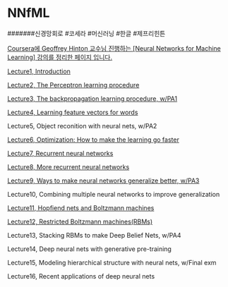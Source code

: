 # NNfML
#######신경망회로 #코세라 #머신러닝 #한글 #제프리힌튼

<u>Coursera에 Geoffrey Hinton 교수님 진행하는 [Neural Networks for Machine Learning] 강의를 정리한 페이지 입니다.</u>


<a href="https://rawgit.com/notyetend/NNfML/master/notes/Neural_Networks_Lecture1.html">Lecture1, Introduction</a>

<a href="https://rawgit.com/notyetend/NNfML/master/notes/Neural_Networks_Lecture2.html">Lecture2, The Perceptron learning procedure</a>

<a href="https://rawgit.com/notyetend/NNfML/master/notes/Neural_Networks_Lecture3.html">Lecture3, The backpropagation learning procedure, w/PA1</a>

<a href="https://rawgit.com/notyetend/NNfML/master/notes/Neural_Networks_Lecture4.html">Lecture4, Learning feature vectors for words</a>

Lecture5, Object reconition with neural nets, w/PA2

<a href="https://rawgit.com/notyetend/NNfML/master/notes/Neural_Networks_Lecture6.html">Lecture6, Optimization: How to make the learning go faster</a>

<a href="https://rawgit.com/notyetend/NNfML/master/notes/Neural_Networks_Lecture7.html">Lecture7, Recurrent neural networks</a>

<a href="https://rawgit.com/notyetend/NNfML/master/notes/Neural_Networks_Lecture8.html">Lecture8, More recurrent neural networks</a>

<a href="https://rawgit.com/notyetend/NNfML/master/notes/Neural_Networks_Lecture9.html">Lecture9, Ways to make neural networks generalize better, w/PA3</a>

Lecture10, Combining multiple neural networks to improve generalization

<a href="https://rawgit.com/notyetend/NNfML/master/notes/Neural_Networks_Lecture11.html">Lecture11, Hopfiend nets and Boltzmann machines</a>

<a href="https://rawgit.com/notyetend/NNfML/master/notes/Neural_Networks_Lecture12.html">Lecture12, Restricted Boltzmann machines(RBMs)</a>

Lecture13, Stacking RBMs to make Deep Belief Nets, w/PA4

Lecture14, Deep neural nets with generative pre-training

Lecture15, Modeling hierarchical structure with neural nets, w/Final exm

Lecture16, Recent applications of deep neural nets
